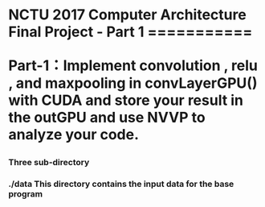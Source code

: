 <h1> NCTU 2017 Computer Architecture Final Project - Part 1
===========
<br />

Part-1：Implement convolution , relu , and maxpooling in convLayerGPU() with CUDA and store your result in the outGPU and use NVVP to analyze your code.


<h3>Three sub-directory
<br />
<h3>./data
This directory contains the input data for the base program

